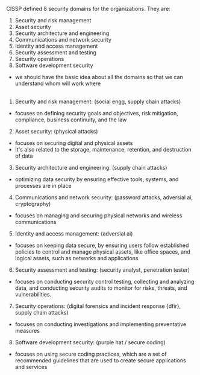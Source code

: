 CISSP defined 8 security domains for the organizations. They are:
1. Security and risk management
2. Asset security
3. Security architecture and engineering
4. Communications and network security
5. Identity and access management
6. Security assessment and testing
7. Security operations
8. Software development security

- we should have the basic idea about all the domains so that we can understand whom will work where
<br><br>

1. Security and risk management: (social engg, supply chain attacks)
- focuses on defining security goals and objectives, risk mitigation, compliance, business continuity, and the law

2. Asset security: (physical attacks)
-  focuses on securing digital and physical assets
- It's also related to the storage, maintenance, retention, and destruction of data

3. Security architecture and engineering: (supply chain attacks)
- optimizing data security by ensuring effective tools, systems, and processes are in place

4. Communications and network security: (password attacks, adversial ai, cryptography)
- focuses on managing and securing physical networks and wireless communications

5. Identity and access management: (adversial ai)
-  focuses on keeping data secure, by ensuring users follow established policies to control and manage physical assets, like office spaces, and logical assets, such as networks and applications

6. Security assessment and testing: (security analyst, penetration tester)
- focuses on conducting security control testing, collecting and analyzing data, and conducting security audits to monitor for risks, threats, and vulnerabilities.

7. Security operations: (digital forensics and incident response {dfir}, supply chain attacks)
- focuses on conducting investigations and implementing preventative measures

8. Software development security: (purple hat / secure coding)
- focuses on using secure coding practices, which are a set of recommended guidelines that are used to create secure applications and services

